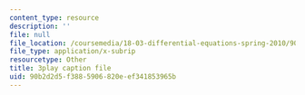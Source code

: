 ```yaml
---
content_type: resource
description: ''
file: null
file_location: /coursemedia/18-03-differential-equations-spring-2010/90b2d2d5f3885906820eef341853965b_MdzfsfBNJIw.vtt
file_type: application/x-subrip
resourcetype: Other
title: 3play caption file
uid: 90b2d2d5-f388-5906-820e-ef341853965b
---
```

